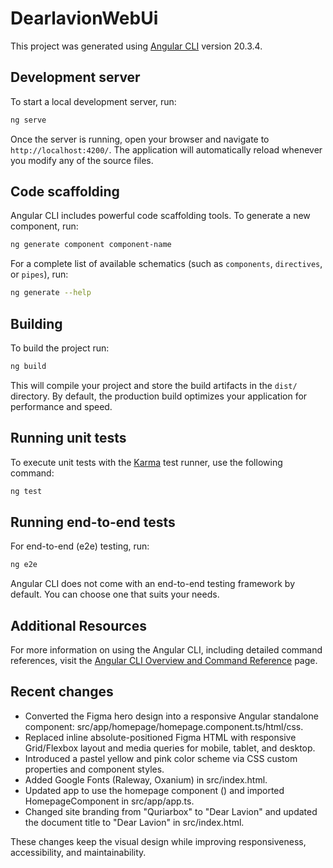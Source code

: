 # DearlavionWebUi

This project was generated using [Angular CLI](https://github.com/angular/angular-cli) version 20.3.4.

## Development server

To start a local development server, run:

```bash
ng serve
```

Once the server is running, open your browser and navigate to `http://localhost:4200/`. The application will automatically reload whenever you modify any of the source files.

## Code scaffolding

Angular CLI includes powerful code scaffolding tools. To generate a new component, run:

```bash
ng generate component component-name
```

For a complete list of available schematics (such as `components`, `directives`, or `pipes`), run:

```bash
ng generate --help
```

## Building

To build the project run:

```bash
ng build
```

This will compile your project and store the build artifacts in the `dist/` directory. By default, the production build optimizes your application for performance and speed.

## Running unit tests

To execute unit tests with the [Karma](https://karma-runner.github.io) test runner, use the following command:

```bash
ng test
```

## Running end-to-end tests

For end-to-end (e2e) testing, run:

```bash
ng e2e
```

Angular CLI does not come with an end-to-end testing framework by default. You can choose one that suits your needs.

## Additional Resources

For more information on using the Angular CLI, including detailed command references, visit the [Angular CLI Overview and Command Reference](https://angular.dev/tools/cli) page.

## Recent changes

- Converted the Figma hero design into a responsive Angular standalone component: src/app/homepage/homepage.component.ts/html/css.
- Replaced inline absolute-positioned Figma HTML with responsive Grid/Flexbox layout and media queries for mobile, tablet, and desktop.
- Introduced a pastel yellow and pink color scheme via CSS custom properties and component styles.
- Added Google Fonts (Raleway, Oxanium) in src/index.html.
- Updated app to use the homepage component (<app-homepage/>) and imported HomepageComponent in src/app/app.ts.
- Changed site branding from "Quriarbox" to "Dear Lavion" and updated the document title to "Dear Lavion" in src/index.html.

These changes keep the visual design while improving responsiveness, accessibility, and maintainability.
